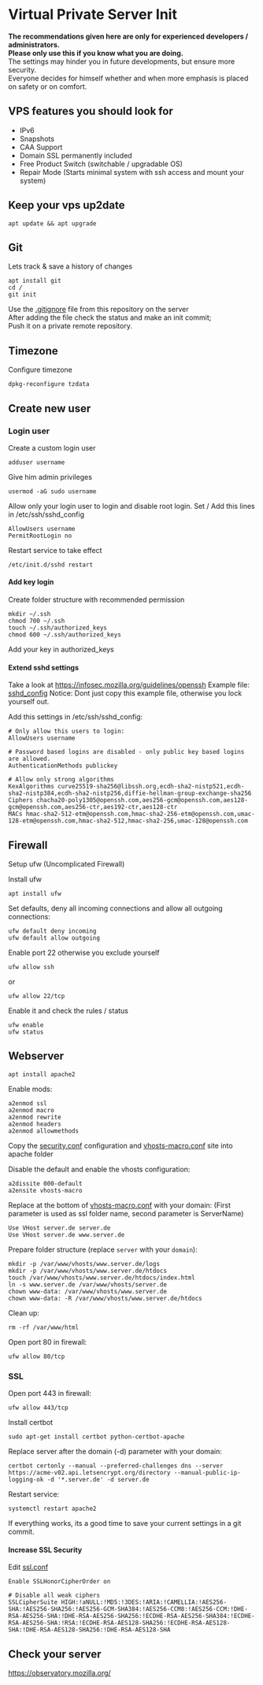 # Virtual Private Server Init

__The recommendations given here are only for experienced developers / administrators.  
Please only use this if you know what you are doing.__  
The settings may hinder you in future developments, but ensure more security.  
Everyone decides for himself whether and when more emphasis is placed on safety or on comfort.

## VPS features you should look for
 - IPv6
 - Snapshots
 - CAA Support
 - Domain SSL permanently included
 - Free Product Switch (switchable / upgradable OS)
 - Repair Mode (Starts minimal system with ssh access and mount your system)

## Keep your vps up2date
```shell script
apt update && apt upgrade
```

## Git
Lets track & save a history of changes 

```shell script
apt install git
cd /
git init
```

Use the [.gitignore](server/.gitignore) file from this repository on the server  
After adding the file check the status and make an init commit;  
Push it on a private remote repository. 

## Timezone
Configure timezone
```shell script
dpkg-reconfigure tzdata
```

## Create new user

### Login user
Create a custom login user
```shell script
adduser username
```
Give him admin privileges
```shell script
usermod -aG sudo username
```
Allow only your login user to login and disable root login.
Set / Add this lines in /etc/ssh/sshd_config
```shell script
AllowUsers username
PermitRootLogin no
```
Restart service to take effect
```shell script
/etc/init.d/sshd restart
```

#### Add key login

Create folder structure with recommended permission
```shell script
mkdir ~/.ssh
chmod 700 ~/.ssh
touch ~/.ssh/authorized_keys
chmod 600 ~/.ssh/authorized_keys
```
Add your key in authorized_keys

#### Extend sshd settings

Take a look at https://infosec.mozilla.org/guidelines/openssh
Example file: [sshd_config](server/etc/ssh/sshd_config)
Notice: Dont just copy this example file, otherwise you lock yourself out.

Add this settings in /etc/ssh/sshd_config:
```shell script
# Only allow this users to login:
AllowUsers username

# Password based logins are disabled - only public key based logins are allowed.
AuthenticationMethods publickey

# Allow only strong algorithms
KexAlgorithms curve25519-sha256@libssh.org,ecdh-sha2-nistp521,ecdh-sha2-nistp384,ecdh-sha2-nistp256,diffie-hellman-group-exchange-sha256
Ciphers chacha20-poly1305@openssh.com,aes256-gcm@openssh.com,aes128-gcm@openssh.com,aes256-ctr,aes192-ctr,aes128-ctr
MACs hmac-sha2-512-etm@openssh.com,hmac-sha2-256-etm@openssh.com,umac-128-etm@openssh.com,hmac-sha2-512,hmac-sha2-256,umac-128@openssh.com
```


## Firewall

Setup ufw (Uncomplicated Firewall)

Install ufw
```shell script
apt install ufw
```
Set defaults, deny all incoming connections and allow all outgoing connections:
```shell script
ufw default deny incoming
ufw default allow outgoing
```
Enable port 22 otherwise you exclude yourself
```shell script
ufw allow ssh
```
or
```shell script
ufw allow 22/tcp
```
Enable it and check the rules / status
```shell script
ufw enable
ufw status
```

## Webserver
```shell script
apt install apache2
```
Enable mods:
```shell script
a2enmod ssl
a2enmod macro
a2enmod rewrite
a2enmod headers
a2enmod allowmethods
```
Copy the [security.conf](server/etc/apache2/conf-available/security.conf) configuration and [vhosts-macro.conf](server/etc/apache2/sites-available/vhosts-macro.conf) site into apache folder

Disable the default and enable the vhosts configuration:
```shell script
a2dissite 000-default
a2ensite vhosts-macro
```

Replace at the bottom of [vhosts-macro.conf](server/etc/apache2/sites-available/vhosts-macro.conf) with your domain:
(First parameter is used as ssl folder name, second parameter is ServerName)
```shell script
Use VHost server.de server.de
Use VHost server.de www.server.de
```

Prepare folder structure (replace `server` with your `domain`):
```shell script
mkdir -p /var/www/vhosts/www.server.de/logs
mkdir -p /var/www/vhosts/www.server.de/htdocs
touch /var/www/vhosts/www.server.de/htdocs/index.html
ln -s www.server.de /var/www/vhosts/server.de
chown www-data: /var/www/vhosts/www.server.de
chown www-data: -R /var/www/vhosts/www.server.de/htdocs
```

Clean up:
```shell script
rm -rf /var/www/html
```

Open port 80 in firewall: 
```shell script
ufw allow 80/tcp
```

### SSL

Open port 443 in firewall: 
```shell script
ufw allow 443/tcp
```

Install certbot
```shell script
sudo apt-get install certbot python-certbot-apache
```

Replace server after the domain (-d) parameter with your domain:
```shell script
certbot certonly --manual --preferred-challenges dns --server https://acme-v02.api.letsencrypt.org/directory --manual-public-ip-logging-ok -d '*.server.de' -d server.de
```

Restart service:
```shell script
systemctl restart apache2
```

If everything works, its a good time to save your current settings in a git commit.

#### Increase SSL Security

Edit [ssl.conf](server/etc/apache2/mods-available/ssl.conf)

```shell script
Enable SSLHonorCipherOrder on
```

```shell script
# Disable all weak ciphers
SSLCipherSuite HIGH:!aNULL:!MD5:!3DES:!ARIA:!CAMELLIA:!AES256-SHA:!AES256-SHA256:!AES256-GCM-SHA384:!AES256-CCM8:!AES256-CCM:!DHE-RSA-AES256-SHA:!DHE-RSA-AES256-SHA256:!ECDHE-RSA-AES256-SHA384:!ECDHE-RSA-AES256-SHA:!RSA:!ECDHE-RSA-AES128-SHA256:!ECDHE-RSA-AES128-SHA:!DHE-RSA-AES128-SHA256:!DHE-RSA-AES128-SHA
```

## Check your server
https://observatory.mozilla.org/
